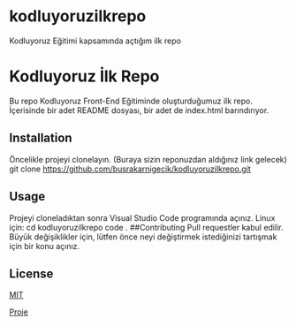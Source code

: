 # kodluyoruzilkrepo
Kodluyoruz Eğitimi kapsamında açtığım ilk repo
# Kodluyoruz İlk Repo
Bu repo Kodluyoruz Front-End Eğitiminde oluşturduğumuz ilk repo. İçerisinde bir adet README dosyası, bir adet de index.html barındırıyor.

## Installation


Öncelikle projeyi clonelayın. (Buraya sizin reponuzdan aldığınız link gelecek)
git clone https://github.com/busrakarnigecik/kodluyoruzilkrepo.git

## Usage

Projeyi cloneladıktan sonra Visual Studio Code programında açınız.
Linux için:
cd kodluyoruzilkrepo
code .
##Contributing
Pull requestler kabul edilir. Büyük değişiklikler için, lütfen önce neyi değiştirmek istediğinizi tartışmak için bir konu açınız.

## License

[MIT](https://choosealicense.com/licenses/mit/)



[Proje](./images/proje.jpg)






